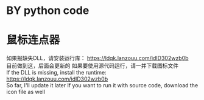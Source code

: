 # BY python code
# 鼠标连点器
如果报缺失DLL，请安装运行库：
https://ldqk.lanzouu.com/idID302wzb0b  
目前做到这，后面会更新的
如果要使用源代码运行，请一并下载图标文件  
If the DLL is missing, install the runtime:
https://ldqk.lanzouu.com/idID302wzb0b  
So far, I'll update it later
If you want to run it with source code, download the icon file as well
